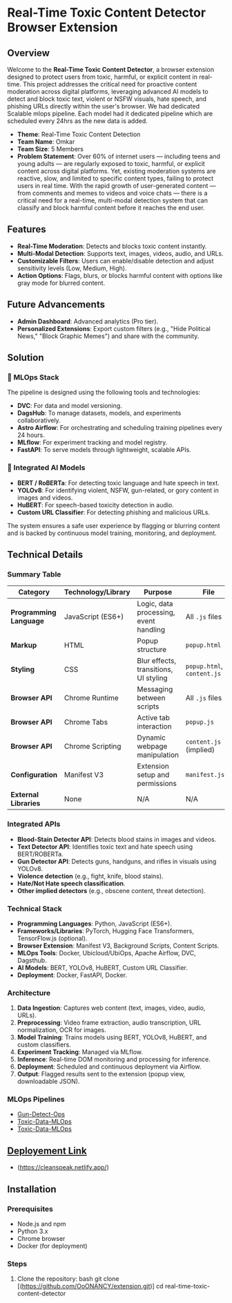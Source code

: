 # Real-Time Toxic Content Detector Browser Extension

## Overview
Welcome to the **Real-Time Toxic Content Detector**, a browser extension designed to protect users from toxic, harmful, or explicit content in real-time. This project addresses the critical need for proactive content moderation across digital platforms, leveraging advanced AI models to detect and block toxic text, violent or NSFW visuals, hate speech, and phishing URLs directly within the user's browser. We had dedicated Scalable mlops pipeline. Each model had it dedicated pipeline which are scheduled every 24hrs as the new data is added.

- **Theme**: Real-Time Toxic Content Detection
- **Team Name**: Omkar
- **Team Size**: 5 Members
- **Problem Statement**: Over 60% of internet users — including teens and young adults — are regularly exposed to toxic, harmful, or explicit content across digital platforms. Yet, existing moderation systems are reactive, slow, and limited to specific content types, failing to protect users in real time. With the rapid growth of user-generated content — from comments and memes to videos and voice chats — there is a critical need for a real-time, multi-modal detection system that can classify and block harmful content before it reaches the end user.

## Features
- **Real-Time Moderation**: Detects and blocks toxic content instantly.
- **Multi-Modal Detection**: Supports text, images, videos, audio, and URLs.
- **Customizable Filters**: Users can enable/disable detection and adjust sensitivity levels (Low, Medium, High).
- **Action Options**: Flags, blurs, or blocks harmful content with options like gray mode for blurred content.

## Future Advancements
- **Admin Dashboard**: Advanced analytics (Pro tier).
- **Personalized Extensions**: Export custom filters (e.g., "Hide Political News," "Block Graphic Memes") and share with the community.

## Solution
### 🔁 MLOps Stack
The pipeline is designed using the following tools and technologies:
- **DVC**: For data and model versioning.
- **DagsHub**: To manage datasets, models, and experiments collaboratively.
- **Astro Airflow**: For orchestrating and scheduling training pipelines every 24 hours.
- **MLflow**: For experiment tracking and model registry.
- **FastAPI**: To serve models through lightweight, scalable APIs.

### 🤖 Integrated AI Models
- **BERT / RoBERTa**: For detecting toxic language and hate speech in text.
- **YOLOv8**: For identifying violent, NSFW, gun-related, or gory content in images and videos.
- **HuBERT**: For speech-based toxicity detection in audio.
- **Custom URL Classifier**: For detecting phishing and malicious URLs.

The system ensures a safe user experience by flagging or blurring content and is backed by continuous model training, monitoring, and deployment.

## Technical Details

### Summary Table
| Category          | Technology/Library         | Purpose                              | File                  |
|-------------------|----------------------------|--------------------------------------|-----------------------|
| **Programming Language** | JavaScript (ES6+)          | Logic, data processing, event handling | All `.js` files       |
| **Markup**        | HTML                       | Popup structure                      | `popup.html`          |
| **Styling**       | CSS                        | Blur effects, transitions, UI styling | `popup.html`, `content.js` |
| **Browser API**   | Chrome Runtime             | Messaging between scripts            | All `.js` files       |
| **Browser API**   | Chrome Tabs                | Active tab interaction               | `popup.js`            |
| **Browser API**   | Chrome Scripting           | Dynamic webpage manipulation         | `content.js` (implied) |
| **Configuration** | Manifest V3                | Extension setup and permissions      | `manifest.json`       |
| **External Libraries** | None                     | N/A                                  | N/A                   |

### Integrated APIs
- **Blood-Stain Detector API**: Detects blood stains in images and videos.
- **Text Detector API**: Identifies toxic text and hate speech using BERT/ROBERTa.
- **Gun Detector API**: Detects guns, handguns, and rifles in visuals using YOLOv8.
- **Violence detection** (e.g., fight, knife, blood stains).
- **Hate/Not Hate speech classification**.
- **Other implied detectors** (e.g., obscene content, threat detection).

### Technical Stack
- **Programming Languages**: Python, JavaScript (ES6+).
- **Frameworks/Libraries**: PyTorch, Hugging Face Transformers, TensorFlow.js (optional).
- **Browser Extension**: Manifest V3, Background Scripts, Content Scripts.
- **MLOps Tools**: Docker, Ubicloud/UbiOps, Apache Airflow, DVC, Dagsthub.
- **AI Models**: BERT, YOLOv8, HuBERT, Custom URL Classifier.
- **Deployment**: Docker, FastAPI, Docker.

### Architecture
1. **Data Ingestion**: Captures web content (text, images, video, audio, URLs).
2. **Preprocessing**: Video frame extraction, audio transcription, URL normalization, OCR for images.
3. **Model Training**: Trains models using BERT, YOLOv8, HuBERT, and custom classifiers.
4. **Experiment Tracking**: Managed via MLflow.
5. **Inference**: Real-time DOM monitoring and processing for inference.
6. **Deployment**: Scheduled and continuous deployment via Airflow.
7. **Output**: Flagged results sent to the extension (popup view, downloadable JSON).

### MLOps Pipelines
- [Gun-Detect-Ops](https://github.com/Aryan-coder-student/Gun-Detect-Ops)
- [Toxic-Data-MLOps](https://github.com/Aryan-coder-student/toxic-data-MLOps)
- [Toxic-Data-MLOps](https://github.com/Aryan-coder-student/BloodStain-OPs.git)

## [Deployement Link](https://cleanspeak.netlify.app/)
-  (https://cleanspeak.netlify.app/)

## Installation

### Prerequisites
- Node.js and npm
- Python 3.x
- Chrome browser
- Docker (for deployment)

### Steps
1. Clone the repository:
   bash
   git clone [(https://github.com/OoONANCY/extension.git)]
   cd real-time-toxic-content-detector
